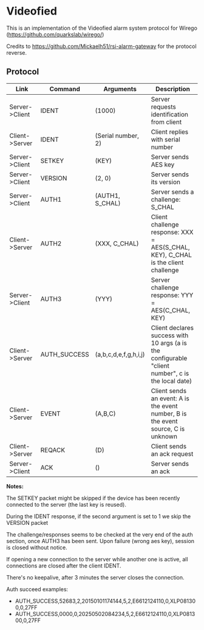 # Videofied

This is an implementation of the Videofied alarm system protocol for Wirego (https://github.com/quarkslab/wirego/)

Credits to https://github.com/Mickaelh51/rsi-alarm-gateway for the protocol reverse.


## Protocol


| Link             |  Command     | Arguments             | Description                                                                       |
| --------------- | ------------- | --------------------- | --------------------------------------------------------------------------------- |
| Server->Client  | IDENT         | (1000)                | Server requests identification from client                                        |
| Client->Server  | IDENT         | (Serial number, 2)    | Client replies with serial number                                                |
| Server->Client  | SETKEY        | (KEY)                 | Server sends AES key                                                              |
| Server->Client  | VERSION       | (2, 0)                | Server sends its version                                                          |
| Server->Client  | AUTH1         | (AUTH1, S_CHAL)       | Server sends a challenge: S_CHAL                                                  |
| Client->Server  | AUTH2         | (XXX, C_CHAL)         | Client challenge response: XXX = AES(S_CHAL, KEY), C_CHAL is the client challenge |
| Server->Client  | AUTH3         | (YYY)                 | Server challenge response: YYY = AES(C_CHAL, KEY)                                 |
| Client->Server  | AUTH_SUCCESS  | (a,b,c,d,e,f,g,h,i,j) | Client declares success with 10 args (a is the configurable "client number", c is the local date)                                      |
| Client->Server  | EVENT         | (A,B,C)               | Client sends an event: A is the event number, B is the event source, C is unknown |
| Client->Server  | REQACK        | (D)                   | Client sends an ack request                                                       |
| Server->Client  | ACK           | ()                    | Server sends an ack                                                               |

__Notes:__ 

The SETKEY packet might be skipped if the device has been recently connected to the server (the last key is reused).

During the IDENT response, if the second argument is set to 1 we skip the VERSION packet

The challenge/responses seems to be checked at the very end of the auth section, once AUTH3 has been sent. Upon failure (wrong aes key), session is closed without notice.

If opening a new connection to the server while another one is active, all connections are closed after the client IDENT.

There's no keepalive, after 3 minutes the server closes the connection.

Auth succeed examples:

  - AUTH_SUCCESS,52683,2,20150101174144,5,2,E6612124110,0,XLP081300,0,27FF
  - AUTH_SUCCESS,0000,0,20250502084234,5,2,E6612124110,0,XLP081300,0,27FF